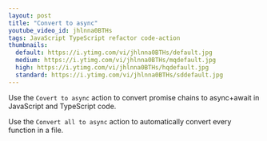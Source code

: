 ```yaml
---
layout: post
title: "Convert to async"
youtube_video_id: jhlnna0BTHs
tags: JavaScript TypeScript refactor code-action
thumbnails:
  default: https://i.ytimg.com/vi/jhlnna0BTHs/default.jpg
  medium: https://i.ytimg.com/vi/jhlnna0BTHs/mqdefault.jpg
  high: https://i.ytimg.com/vi/jhlnna0BTHs/hqdefault.jpg
  standard: https://i.ytimg.com/vi/jhlnna0BTHs/sddefault.jpg
---
```


Use the `Covert to async` action to convert promise chains to async+await in JavaScript and TypeScript code.

Use the `Convert all to async` action to automatically convert every function in a file.
